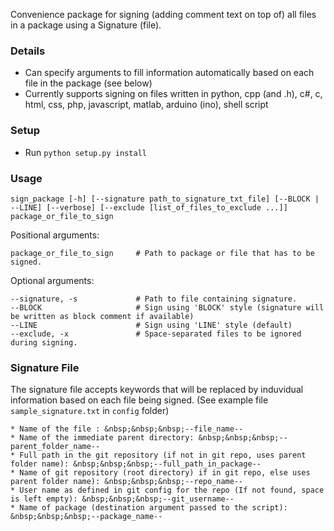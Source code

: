 Convenience package for signing (adding comment text on top of) all files in a package using a Signature (file).

### Details

* Can specify arguments to fill information automatically based on each file in the package (see below)
* Currently supports signing on files written in python, cpp (and .h), c#, c, html, css, php, javascript, matlab, arduino (ino), shell script


### Setup

* Run `python setup.py install`

### Usage

`sign_package [-h] [--signature path_to_signature_txt_file] [--BLOCK | --LINE] [--verbose] [--exclude [list_of_files_to_exclude ...]] package_or_file_to_sign`

Positional arguments:

	package_or_file_to_sign     # Path to package or file that has to be signed.

Optional arguments:

    --signature, -s 			# Path to file containing signature.
    --BLOCK               		# Sign using 'BLOCK' style (signature will be written as block comment if available)
    --LINE                		# Sign using 'LINE' style (default)
    --exclude, -x 				# Space-separated files to be ignored during signing.

### Signature File

The signature file accepts keywords that will be replaced by induvidual information based on each file being signed. (See example file `sample_signature.txt` in `config` folder)

	* Name of the file : &nbsp;&nbsp;&nbsp;--file_name--					
	* Name of the immediate parent directory: &nbsp;&nbsp;&nbsp;--parent_folder_name--		
	* Full path in the git repository (if not in git repo, uses parent folder name): &nbsp;&nbsp;&nbsp;--full_path_in_package--		
	* Name of git repository (root directory) if in git repo, else uses parent folder name): &nbsp;&nbsp;&nbsp;--repo_name--					
	* User name as defined in git config for the repo (If not found, space is left empty): &nbsp;&nbsp;&nbsp;--git_username--				
	* Name of package (destination argument passed to the script): &nbsp;&nbsp;&nbsp;--package_name--				